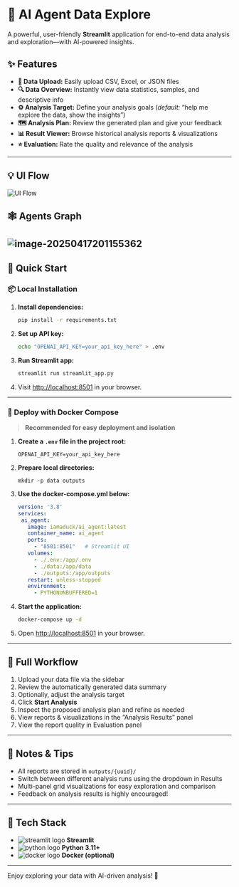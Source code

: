 # 🤖 AI Agent Data Explore
A powerful, user-friendly **Streamlit** application for end-to-end data analysis and exploration—with AI-powered insights.

## ✨ Features
- **📂 Data Upload:** Easily upload CSV, Excel, or JSON files
- **🔍 Data Overview:** Instantly view data statistics, samples, and descriptive info
- **⚙️ Analysis Target:** Define your analysis goals (*default:* “help me explore the data, show the insights”)
- **🗺️ Analysis Plan:** Review the generated plan and give your feedback
- **📊 Result Viewer:** Browse historical analysis reports & visualizations
- **⭐ Evaluation:** Rate the quality and relevance of the analysis
---
## 💡 UI Flow
![UI Flow](http://hexo.kygoho.win/upload/uploads/4fae295c-4e11-4603-918d-cc8ae028f8ac.png)
## 🕸️ Agents Graph
![image-20250417201155362](http://hexo.kygoho.win/upload/uploads/1a85a006-a525-4093-a344-4779e8a6159e.png)
---
## 🚀 Quick Start
### 📦 Local Installation
1. **Install dependencies:**
   ```bash
   pip install -r requirements.txt
   ```
2. **Set up API key:**
   ```bash
   echo "OPENAI_API_KEY=your_api_key_here" > .env
   ```
3. **Run Streamlit app:**
   ```bash
   streamlit run streamlit_app.py
   ```
4. Visit [http://localhost:8501](http://localhost:8501) in your browser.
---
### 🐳 Deploy with Docker Compose
> **Recommended for easy deployment and isolation**
1. **Create a `.env` file in the project root:**
   ```
   OPENAI_API_KEY=your_api_key_here
   ```
2. **Prepare local directories:**
   ```
   mkdir -p data outputs
   ```
3. **Use the docker-compose.yml below:**

   ```yaml
   version: '3.8'
   services:
    ai_agent:
      image: iamaduck/ai_agent:latest
      container_name: ai_agent
      ports:
        - "8501:8501"   # Streamlit UI
      volumes:
        - ./.env:/app/.env
        - ./data:/app/data
        - ./outputs:/app/outputs
      restart: unless-stopped
      environment:
        - PYTHONUNBUFFERED=1
   ```
4. **Start the application:**
   
   ```bash
   docker-compose up -d
   ```
5. Open [http://localhost:8501](http://localhost:8501) in your browser.
---
## 🔁 Full Workflow
1. Upload your data file via the sidebar
2. Review the automatically generated data summary
3. Optionally, adjust the analysis target
4. Click **Start Analysis**
5. Inspect the proposed analysis plan and refine as needed
6. View reports & visualizations in the “Analysis Results” panel
7. View the report quality in Evaluation panel
---
## 📑 Notes & Tips
- All reports are stored in `outputs/{uuid}/`
- Switch between different analysis runs using the dropdown in Results
- Multi-panel grid visualizations for easy exploration and comparison
- Feedback on analysis results is highly encouraged!
---
## 🧩 Tech Stack
- ![streamlit logo](https://img.icons8.com/color/24/000000/streamlit.png) **Streamlit**
- ![python logo](https://img.icons8.com/color/24/000000/python.png) **Python 3.11+**
- ![docker logo](https://img.icons8.com/color/24/000000/docker.png) **Docker (optional)**
---
Enjoy exploring your data with AI-driven analysis! 🚀
